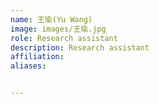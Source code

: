 ```yaml
---
name: 王瑜(Yu Wang)
image: images/王瑜.jpg
role: Research assistant
description: Research assistant
affiliation:
aliases:


---
```



